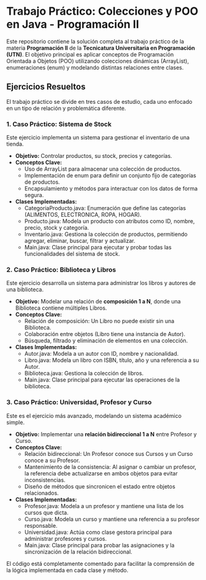 # **Trabajo Práctico: Colecciones y POO en Java \- Programación II**

Este repositorio contiene la solución completa al trabajo práctico de la materia **Programación II** de la **Tecnicatura Universitaria en Programación (UTN)**. El objetivo principal es aplicar conceptos de Programación Orientada a Objetos (POO) utilizando colecciones dinámicas (ArrayList), enumeraciones (enum) y modelando distintas relaciones entre clases.

## **Ejercicios Resueltos**

El trabajo práctico se divide en tres casos de estudio, cada uno enfocado en un tipo de relación y problemática diferente.

### **1\. Caso Práctico: Sistema de Stock**

Este ejercicio implementa un sistema para gestionar el inventario de una tienda.

* **Objetivo:** Controlar productos, su stock, precios y categorías.  
* **Conceptos Clave:**  
  * Uso de ArrayList para almacenar una colección de productos.  
  * Implementación de enum para definir un conjunto fijo de categorías de productos.  
  * Encapsulamiento y métodos para interactuar con los datos de forma segura.  
* **Clases Implementadas:**  
  * CategoriaProducto.java: Enumeración que define las categorías (ALIMENTOS, ELECTRONICA, ROPA, HOGAR).  
  * Producto.java: Modela un producto con atributos como ID, nombre, precio, stock y categoría.  
  * Inventario.java: Gestiona la colección de productos, permitiendo agregar, eliminar, buscar, filtrar y actualizar.  
  * Main.java: Clase principal para ejecutar y probar todas las funcionalidades del sistema de stock.

### **2\. Caso Práctico: Biblioteca y Libros**

Este ejercicio desarrolla un sistema para administrar los libros y autores de una biblioteca.

* **Objetivo:** Modelar una relación de **composición 1 a N**, donde una Biblioteca contiene múltiples Libros.  
* **Conceptos Clave:**  
  * Relación de composición: Un Libro no puede existir sin una Biblioteca.  
  * Colaboración entre objetos (Libro tiene una instancia de Autor).  
  * Búsqueda, filtrado y eliminación de elementos en una colección.  
* **Clases Implementadas:**  
  * Autor.java: Modela a un autor con ID, nombre y nacionalidad.  
  * Libro.java: Modela un libro con ISBN, título, año y una referencia a su Autor.  
  * Biblioteca.java: Gestiona la colección de libros.  
  * Main.java: Clase principal para ejecutar las operaciones de la biblioteca.

### **3\. Caso Práctico: Universidad, Profesor y Curso**

Este es el ejercicio más avanzado, modelando un sistema académico simple.

* **Objetivo:** Implementar una **relación bidireccional 1 a N** entre Profesor y Curso.  
* **Conceptos Clave:**  
  * Relación bidireccional: Un Profesor conoce sus Cursos y un Curso conoce a su Profesor.  
  * Mantenimiento de la consistencia: Al asignar o cambiar un profesor, la referencia debe actualizarse en ambos objetos para evitar inconsistencias.  
  * Diseño de métodos que sincronicen el estado entre objetos relacionados.  
* **Clases Implementadas:**  
  * Profesor.java: Modela a un profesor y mantiene una lista de los cursos que dicta.  
  * Curso.java: Modela un curso y mantiene una referencia a su profesor responsable.  
  * Universidad.java: Actúa como clase gestora principal para administrar profesores y cursos.  
  * Main.java: Clase principal para probar las asignaciones y la sincronización de la relación bidireccional.

El código está completamente comentado para facilitar la comprensión de la lógica implementada en cada clase y método.
